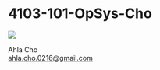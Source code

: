 # 4103-101-OpSys-Cho

<img src="https://scontent-dft4-2.xx.fbcdn.net/v/t1.0-0/p206x206/11011679_10153471553574555_6418883076777694517_n.jpg?oh=1a7f30bd70030c4a75a20ce4c1916ae0&oe=585508AF">

Ahla Cho <br>
ahla.cho.0216@gmail.com
